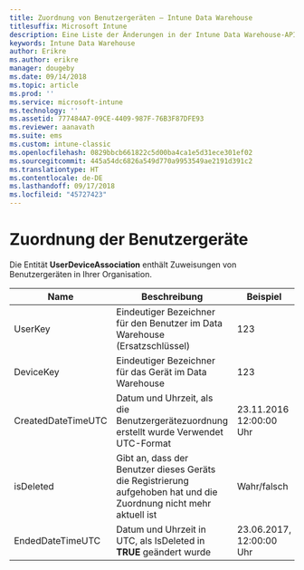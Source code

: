 ```yaml
---
title: Zuordnung von Benutzergeräten – Intune Data Warehouse
titlesuffix: Microsoft Intune
description: Eine Liste der Änderungen in der Intune Data Warehouse-API.
keywords: Intune Data Warehouse
author: Erikre
ms.author: erikre
manager: dougeby
ms.date: 09/14/2018
ms.topic: article
ms.prod: ''
ms.service: microsoft-intune
ms.technology: ''
ms.assetid: 777484A7-09CE-4409-987F-76B3F87DFE93
ms.reviewer: aanavath
ms.suite: ems
ms.custom: intune-classic
ms.openlocfilehash: 0829bbcb661822c5d00ba4ca1e5d31ece301ef02
ms.sourcegitcommit: 445a54dc6826a549d770a9953549ae2191d391c2
ms.translationtype: HT
ms.contentlocale: de-DE
ms.lasthandoff: 09/17/2018
ms.locfileid: "45727423"
---
```

# <a name="user-device-association"></a>Zuordnung der Benutzergeräte

Die Entität **UserDeviceAssociation** enthält Zuweisungen von Benutzergeräten in Ihrer Organisation.


|        Name        |                                           Beschreibung                                            |        Beispiel         |
|--------------------|--------------------------------------------------------------------------------------------------|------------------------|
|      UserKey       |              Eindeutiger Bezeichner für den Benutzer im Data Warehouse (Ersatzschlüssel)               |          123           |
|     DeviceKey      |                      Eindeutiger Bezeichner für das Gerät im Data Warehouse                      |          123           |
| CreatedDateTimeUTC |           Datum und Uhrzeit, als die Benutzergerätezuordnung erstellt wurde Verwendet UTC-Format           | 23.11.2016 12:00:00 Uhr |
|     isDeleted      | Gibt an, dass der Benutzer dieses Geräts die Registrierung aufgehoben hat und die Zuordnung nicht mehr aktuell ist |       Wahr/falsch       |
|  EndedDateTimeUTC  |              Datum und Uhrzeit in UTC, als IsDeleted in <strong>TRUE</strong> geändert wurde               | 23.06.2017, 12:00:00 Uhr |

